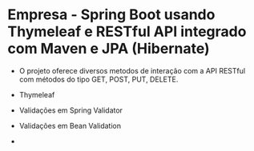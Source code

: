# Empresa - Spring Boot usando Thymeleaf e RESTful API integrado com Maven e JPA (Hibernate)

- O projeto oferece diversos metodos de interação com a API RESTful com métodos
do tipo GET, POST, PUT, DELETE.

- Thymeleaf
- Validações em Spring Validator
- Validações em Bean Validation
- 
